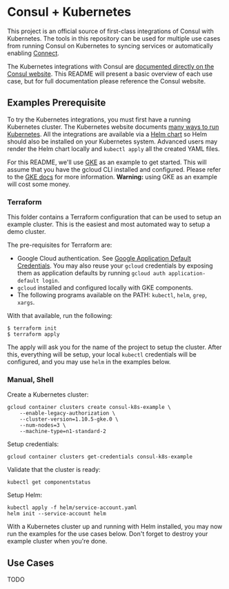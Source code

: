 # Consul + Kubernetes

This project is an official source of first-class integrations of Consul
with Kubernetes. The tools in this repository can be used for multiple
use cases from running Consul on Kubernetes to syncing services or
automatically enabling [Connect](https://www.consul.io/docs/connect/index.html).

The Kubernetes integrations with Consul are
[documented directly on the Consul website](https://www.consul.io/docs/kubernetes/index.html).
This README will present a basic overview of each use case, but for full
documentation please reference the Consul website.

## Examples Prerequisite

To try the Kubernetes integrations, you must first have a running
Kubernetes cluster. The Kubernetes website documents
[many ways to run Kubernetes](https://kubernetes.io/docs/setup/).
All the integrations are available via a [Helm chart](https://helm.sh/)
so Helm should also be installed on your Kubernetes system. Advanced users
may render the Helm chart locally and `kubectl apply` all the created
YAML files.

For this README, we'll use [GKE](https://cloud.google.com/kubernetes-engine/)
as an example to get started. This will assume that you have the
gcloud CLI installed and configured. Please refer to the
[GKE docs](https://cloud.google.com/kubernetes-engine/docs/quickstart) for
more information. **Warning:** using GKE as an example will cost some
money.

### Terraform

This folder contains a Terraform configuration that can be used to setup
an example cluster. This is the easiest and most automated way to setup a
demo cluster.

The pre-requisites for Terraform are:

  * Google Cloud authentication. See [Google Application Default Credentials](https://cloud.google.com/docs/authentication/production). You may also reuse your `gcloud` credentials by exposing them as application defaults by running `gcloud auth application-default login`.
  * `gcloud` installed and configured locally with GKE components.
  * The following programs available on the PATH: `kubectl`, `helm`, `grep`, `xargs`.

With that available, run the following:

```
$ terraform init
$ terraform apply
```

The apply will ask you for the name of the project to setup the cluster.
After this, everything will be setup, your local `kubectl` credentials will
be configured, and you may use `helm` in the examples below.

### Manual, Shell

Create a Kubernetes cluster:

```
gcloud container clusters create consul-k8s-example \
    --enable-legacy-authorization \
    --cluster-version=1.10.5-gke.0 \
    --num-nodes=3 \
    --machine-type=n1-standard-2
```

Setup credentials:

```
gcloud container clusters get-credentials consul-k8s-example
```

Validate that the cluster is ready:

```
kubectl get componentstatus
```

Setup Helm:

```
kubectl apply -f helm/service-account.yaml
helm init --service-account helm
```

With a Kubernetes cluster up and running with Helm installed, you may now run
the examples for the use cases below. Don't forget to destroy your example cluster
when you're done.

## Use Cases

TODO
